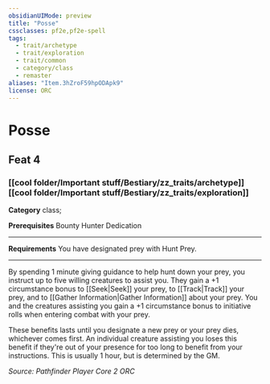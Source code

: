 ```yaml
---
obsidianUIMode: preview
title: "Posse"
cssclasses: pf2e,pf2e-spell
tags:
  - trait/archetype
  - trait/exploration
  - trait/common
  - category/class
  - remaster
aliases: "Item.3hZroF59hpODApk9"
license: ORC
---
```

# Posse
## Feat 4
### [[cool folder/Important stuff/Bestiary/zz_traits/archetype]][[cool folder/Important stuff/Bestiary/zz_traits/exploration]]

**Category** class; 



**Prerequisites** Bounty Hunter Dedication
* * *
**Requirements** You have designated prey with Hunt Prey.

* * *

By spending 1 minute giving guidance to help hunt down your prey, you instruct up to five willing creatures to assist you. They gain a +1 circumstance bonus to [[Seek|Seek]] your prey, to [[Track|Track]] your prey, and to [[Gather Information|Gather Information]] about your prey. You and the creatures assisting you gain a +1 circumstance bonus to initiative rolls when entering combat with your prey.

These benefits lasts until you designate a new prey or your prey dies, whichever comes first. An individual creature assisting you loses this benefit if they're out of your presence for too long to benefit from your instructions. This is usually 1 hour, but is determined by the GM.

*Source: Pathfinder Player Core 2*
*ORC*